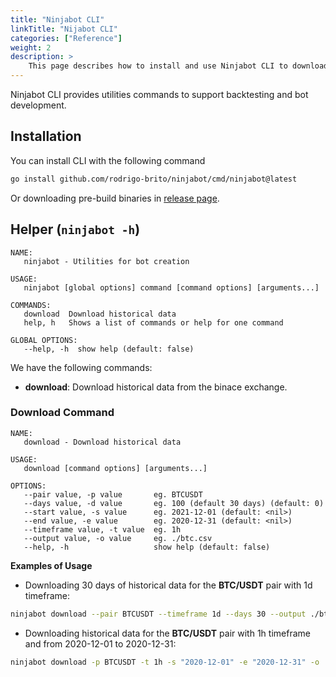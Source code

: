 ```yaml
---
title: "Ninjabot CLI"
linkTitle: "Nijabot CLI"
categories: ["Reference"]
weight: 2
description: >
    This page describes how to install and use Ninjabot CLI to download historical data for backtesting.
---
```


Ninjabot CLI provides utilities commands to support backtesting and bot development.


## Installation

You can install CLI with the following command
```bash
go install github.com/rodrigo-brito/ninjabot/cmd/ninjabot@latest
```
Or downloading pre-build binaries in [release page](https://github.com/rodrigo-brito/ninjabot/releases).

## Helper (`ninjabot -h`)

```
NAME:
   ninjabot - Utilities for bot creation

USAGE:
   ninjabot [global options] command [command options] [arguments...]

COMMANDS:
   download  Download historical data
   help, h   Shows a list of commands or help for one command

GLOBAL OPTIONS:
   --help, -h  show help (default: false)
```

We have the following commands:
- **download**: Download historical data from the binace exchange.

### Download Command

```
NAME:
   download - Download historical data

USAGE:
   download [command options] [arguments...]

OPTIONS:
   --pair value, -p value       eg. BTCUSDT
   --days value, -d value       eg. 100 (default 30 days) (default: 0)
   --start value, -s value      eg. 2021-12-01 (default: <nil>)
   --end value, -e value        eg. 2020-12-31 (default: <nil>)
   --timeframe value, -t value  eg. 1h
   --output value, -o value     eg. ./btc.csv
   --help, -h                   show help (default: false)
```

**Examples of Usage**

- Downloading 30 days of historical data for the **BTC/USDT** pair with 1d timeframe:
```bash
ninjabot download --pair BTCUSDT --timeframe 1d --days 30 --output ./btc-1d.csv
```

- Downloading historical data for the **BTC/USDT** pair with 1h timeframe and from 2020-12-01 to 2020-12-31:
```bash
ninjabot download -p BTCUSDT -t 1h -s "2020-12-01" -e "2020-12-31" -o ./btc-1h.csv
```
